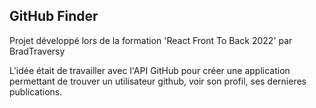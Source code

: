 GitHub Finder 
---
Projet développé lors de la formation 'React Front To Back 2022' par BradTraversy 

L'idée était de travailler avec l'API GitHub pour créer une application permettant de trouver un utilisateur github, voir son profil, ses dernieres publications.
